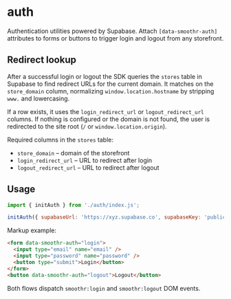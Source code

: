 # auth

Authentication utilities powered by Supabase. Attach `[data-smoothr-auth]`
attributes to forms or buttons to trigger login and logout from any storefront.

## Redirect lookup

After a successful login or logout the SDK queries the `stores` table in
Supabase to find redirect URLs for the current domain. It matches on the
`store_domain` column, normalizing `window.location.hostname` by stripping
`www.` and lowercasing.

If a row exists, it uses the `login_redirect_url` or `logout_redirect_url`
columns. If nothing is configured or the domain is not found, the user is
redirected to the site root (`/` or `window.location.origin`).

Required columns in the `stores` table:

- `store_domain` – domain of the storefront
- `login_redirect_url` – URL to redirect after login
- `logout_redirect_url` – URL to redirect after logout

## Usage

```javascript
import { initAuth } from './auth/index.js';

initAuth({ supabaseUrl: 'https://xyz.supabase.co', supabaseKey: 'public-anon-key' });
```

Markup example:

```html
<form data-smoothr-auth="login">
  <input type="email" name="email" />
  <input type="password" name="password" />
  <button type="submit">Login</button>
</form>
<button data-smoothr-auth="logout">Logout</button>
```

Both flows dispatch `smoothr:login` and `smoothr:logout` DOM events.
